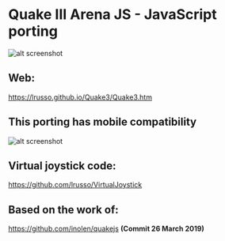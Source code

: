 # Quake III Arena JS - JavaScript porting

![alt screenshot](https://raw.githubusercontent.com/lrusso/Quake3/master/Quake31.png)

## Web:

https://lrusso.github.io/Quake3/Quake3.htm

## This porting has mobile compatibility

![alt screenshot](https://raw.githubusercontent.com/lrusso/Quake3/master/Quake32.png)


## Virtual joystick code:

https://github.com/lrusso/VirtualJoystick

## Based on the work of:

https://github.com/inolen/quakejs **(Commit 26 March 2019)**
